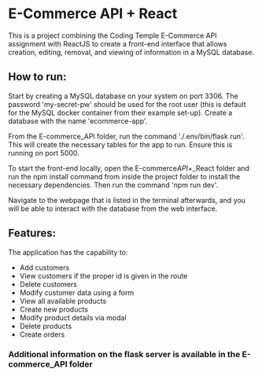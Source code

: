 # E-Commerce API + React

This is a project combining the Coding Temple E-Commerce API assignment with ReactJS to create a front-end interface that allows creation, editing, removal, and viewing of information in a MySQL database.

## How to run:

Start by creating a MySQL database on your system on port 3306. The password 'my-secret-pw' should be used for the root user (this is default for the MySQL docker container from their example set-up). Create a database with the name 'ecommerce-app'.

From the E-commerce_API folder, run the command './.env/bin/flask run'. This will create the necessary tables for the app to run. Ensure this is running on port 5000.

To start the front-end locally, open the E-commerce*API*+\_React folder and run the npm install command from inside the project folder to install the necessary dependencies. Then run the command 'npm run dev'.

Navigate to the webpage that is listed in the terminal afterwards, and you will be able to interact with the database from the web interface.

## Features:

The application has the capability to:

- Add customers
- View customers if the proper id is given in the route
- Delete customers
- Modify customer data using a form
- View all available products
- Create new products
- Modify product details via modal
- Delete products
- Create orders

### Additional information on the flask server is available in the E-commerce_API folder

